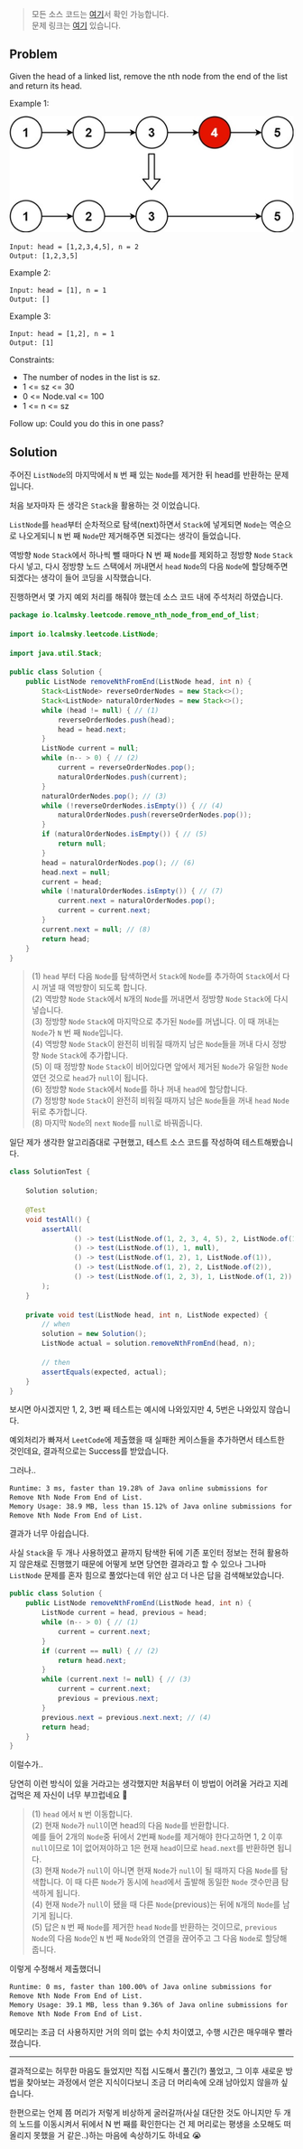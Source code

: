 > 모든 소스 코드는 [여기](https://github.com/lcalmsky/leetcode)서 확인 가능합니다.  
> 문제 링크는 [여기](https://leetcode.com/problems/remove-nth-node-from-end-of-list/) 있습니다.

## Problem
Given the head of a linked list, remove the nth node from the end of the list and return its head.

Example 1:

![](https://raw.githubusercontent.com/lcalmsky/leetcode/master/src/main/java/io/lcalmsky/leetcode/remove_nth_node_from_end_of_list/remove_ex1.jpeg)

```text
Input: head = [1,2,3,4,5], n = 2
Output: [1,2,3,5]
```

Example 2:
```text
Input: head = [1], n = 1
Output: []
```

Example 3:
```text
Input: head = [1,2], n = 1
Output: [1]
```

Constraints:
* The number of nodes in the list is sz.
* 1 <= sz <= 30
* 0 <= Node.val <= 100
* 1 <= n <= sz

Follow up: Could you do this in one pass?

## Solution

주어진 `ListNode`의 마지막에서 `N` 번 째 있는 `Node`를 제거한 뒤 head를 반환하는 문제입니다.

처음 보자마자 든 생각은 `Stack`을 활용하는 것 이었습니다.

`ListNode`를 `head`부터 순차적으로 탐색(next)하면서 `Stack`에 넣게되면 `Node`는 역순으로 나오게되니 `N` 번 째 `Node`만 제거해주면 되겠다는 생각이 들었습니다.

역방향 `Node` `Stack`에서 하나씩 뺄 때마다 N 번 째 `Node`를 제외하고 정방향 `Node` `Stack` 다시 넣고, 다시 정방향 노드 스택에서 꺼내면서 `head` `Node`의 다음 `Node`에 할당해주면 되겠다는 생각이 들어 코딩을 시작했습니다.

진행하면서 몇 가지 예외 처리를 해줘야 했는데 소스 코드 내에 주석처리 하였습니다.

```java
package io.lcalmsky.leetcode.remove_nth_node_from_end_of_list;

import io.lcalmsky.leetcode.ListNode;

import java.util.Stack;

public class Solution {
    public ListNode removeNthFromEnd(ListNode head, int n) {
        Stack<ListNode> reverseOrderNodes = new Stack<>();
        Stack<ListNode> naturalOrderNodes = new Stack<>();
        while (head != null) { // (1)
            reverseOrderNodes.push(head);
            head = head.next;
        }
        ListNode current = null;
        while (n-- > 0) { // (2)
            current = reverseOrderNodes.pop();
            naturalOrderNodes.push(current);
        }
        naturalOrderNodes.pop(); // (3)
        while (!reverseOrderNodes.isEmpty()) { // (4)
            naturalOrderNodes.push(reverseOrderNodes.pop());
        }
        if (naturalOrderNodes.isEmpty()) { // (5)
            return null;
        }
        head = naturalOrderNodes.pop(); // (6)
        head.next = null;
        current = head;
        while (!naturalOrderNodes.isEmpty()) { // (7)
            current.next = naturalOrderNodes.pop();
            current = current.next;
        }
        current.next = null; // (8)
        return head;
    }
}
```

> (1) `head` 부터 다음 `Node`를 탐색하면서 `Stack`에 `Node`를 추가하여 `Stack`에서 다시 꺼낼 때 역방향이 되도록 합니다.   
> (2) 역방향 `Node` `Stack`에서 `N`개의 `Node`를 꺼내면서 정방향 `Node` `Stack`에 다시 넣습니다.  
> (3) 정방향 `Node` `Stack`에 마지막으로 추가된 `Node`를 꺼냅니다. 이 때 꺼내는 `Node`가 `N` 번 째 `Node`입니다.  
> (4) 역방향 `Node` `Stack`이 완전히 비워질 때까지 남은 `Node`들을 꺼내 다시 정방향 `Node` `Stack`에 추가합니다.  
> (5) 이 때 정방향 `Node` `Stack`이 비어있다면 앞에서 제거된 `Node`가 유일한 `Node`였던 것으로 `head`가 `null`이 됩니다.  
> (6) 정방향 `Node` `Stack`에서 `Node`를 하나 꺼내 `head`에 할당합니다.  
> (7) 정방향 `Node` `Stack`이 완전히 비워질 때까지 남은 `Node`들을 꺼내 `head` `Node` 뒤로 추가합니다.  
> (8) 마지막 `Node`의 `next` `Node`를 `null`로 바꿔줍니다.

일단 제가 생각한 알고리즘대로 구현했고, 테스트 소스 코드를 작성하여 테스트해봤습니다.

```java
class SolutionTest {

    Solution solution;

    @Test
    void testAll() {
        assertAll(
                () -> test(ListNode.of(1, 2, 3, 4, 5), 2, ListNode.of(1, 2, 3, 5)),
                () -> test(ListNode.of(1), 1, null),
                () -> test(ListNode.of(1, 2), 1, ListNode.of(1)),
                () -> test(ListNode.of(1, 2), 2, ListNode.of(2)),
                () -> test(ListNode.of(1, 2, 3), 1, ListNode.of(1, 2))
        );
    }

    private void test(ListNode head, int n, ListNode expected) {
        // when
        solution = new Solution();
        ListNode actual = solution.removeNthFromEnd(head, n);

        // then
        assertEquals(expected, actual);
    }
}
```

보시면 아시겠지만 1, 2, 3번 째 테스트는 예시에 나와있지만 4, 5번은 나와있지 않습니다.

예외처리가 빠져서 `LeetCode`에 제출했을 때 실패한 케이스들을 추가하면서 테스트한 것인데요, 결과적으로는 Success를 받았습니다.

그러나..

```text
Runtime: 3 ms, faster than 19.28% of Java online submissions for Remove Nth Node From End of List.
Memory Usage: 38.9 MB, less than 15.12% of Java online submissions for Remove Nth Node From End of List.
```

결과가 너무 아쉽습니다.

사실 `Stack`을 두 개나 사용하였고 끝까지 탐색한 뒤에 기존 포인터 정보는 전혀 활용하지 않은채로 진행했기 때문에 어떻게 보면 당연한 결과라고 할 수 있으나 그나마 `ListNode` 문제를 혼자 힘으로 풀었다는데 위안 삼고 더 나은 답을 검색해보았습니다.

```java
public class Solution {
    public ListNode removeNthFromEnd(ListNode head, int n) {
        ListNode current = head, previous = head;
        while (n-- > 0) { // (1)
            current = current.next;
        }
        if (current == null) { // (2)
            return head.next;
        }
        while (current.next != null) { // (3)
            current = current.next;
            previous = previous.next;
        }
        previous.next = previous.next.next; // (4)
        return head;
    }
}
```

이럴수가..

당연히 이런 방식이 있을 거라고는 생각했지만 처음부터 이 방법이 어려울 거라고 지레 겁먹은 제 자신이 너무 부끄럽네요 🥲

> (1) `head` 에서 `N` 번 이동합니다.    
> (2) 현재 `Node`가 `null`이면 head의 다음 `Node`를 반환합니다.    
> 예를 들어 2개의 `Node`중 뒤에서 2번째 `Node`를 제거해야 한다고하면 1, 2 이후 `null`이므로 1이 없어져야하고 1은 현재 `head`이므로 `head.next`를 반환하면 됩니다.  
> (3) 현재 `Node`가 `null`이 아니면 현재 `Node`가 `null`이 될 때까지 다음 `Node`를 탐색합니다. 이 때 다른 `Node`가 동시에 `head`에서 출발해 동일한 `Node` 갯수만큼 탐색하게 됩니다.    
> (4) 현재 `Node`가 `null`이 됐을 때 다른 `Node`(previous)는 뒤에 `N`개의 `Node`를 남기게 됩니다.  
> (5) 답은 `N` 번 째 `Node`를 제거한 `head` `Node`를 반환하는 것이므로, `previous` `Node`의 다음 `Node`인 `N` 번 째 `Node`와의 연결을 끊어주고 그 다음 `Node`로 할당해 줍니다.

이렇게 수정해서 제출했더니

```text
Runtime: 0 ms, faster than 100.00% of Java online submissions for Remove Nth Node From End of List.
Memory Usage: 39.1 MB, less than 9.36% of Java online submissions for Remove Nth Node From End of List.
```

메모리는 조금 더 사용하지만 거의 의미 없는 수치 차이였고, 수행 시간은 매우매우 빨라졌습니다.

---

결과적으로는 허무한 마음도 들었지만 직접 시도해서 풀긴(?) 풀었고, 그 이후 새로운 방법을 찾아보는 과정에서 얻은 지식이다보니 조금 더 머리속에 오래 남아있지 않을까 싶습니다.

한편으로는 언제 쯤 머리가 저렇게 비상하게 굴러갈까(사실 대단한 것도 아니지만 두 개의 노드를 이동시켜서 뒤에서 N 번 째를 확인한다는 건 제 머리로는 평생을 소모해도 떠올리지 못했을 거 같은..)하는 마음에 속상하기도 하네요 😭

